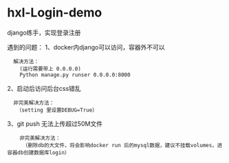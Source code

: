 # hxl-Login-demo
django练手，实现登录注册

遇到的问题：
 1、docker内django可以访问，容器外不可以
   ```
     解决方法：
       (运行需要带上 0.0.0.0)
       Python manage.py runser 0.0.0.0:8000 
   ```
 2、启动后访问后台css错乱
   ```
     非完美解决方法：
      （setting 里设置DEBUG=True）
   ```
 3、git push 无法上传超过50M文件
   ```
       非完美解决方法：
        （删除db的大文件，将会影响docker run 后的mysql数据，建议不挂载volumes，进容器db创建数据库login）
   ```
